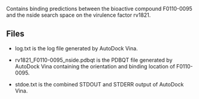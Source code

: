 Contains binding predictions between the bioactive compound F0110-0095 and the nside search space on the virulence factor rv1821.

## Files

- log.txt is the log file generated by AutoDock Vina.

- rv1821_F0110-0095_nside.pdbqt is the PDBQT file generated by AutoDock Vina containing the orientation and binding location of F0110-0095.

- stdoe.txt is the combined STDOUT and STDERR output of AutoDock Vina.


